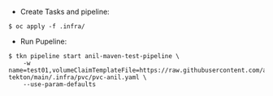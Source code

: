 - Create Tasks and pipeline:
```
$ oc apply -f .infra/
```
- Run Pupeline:
```
$ tkn pipeline start anil-maven-test-pipeline \
    -w name=test01,volumeClaimTemplateFile=https://raw.githubusercontent.com/anilabhabaral/hello-tekton/main/.infra/pvc/pvc-anil.yaml \
    --use-param-defaults
```

